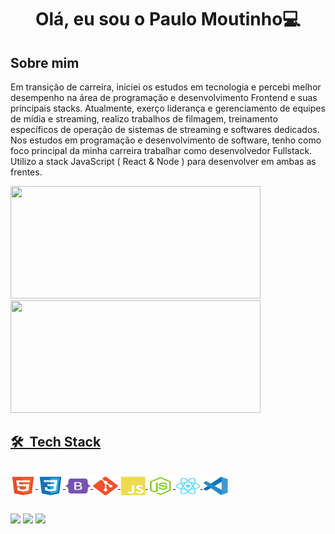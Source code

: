 <h1 align="center">Olá, eu sou o Paulo Moutinho💻</h1>

## Sobre mim
Em transição de carreira, iniciei os estudos em tecnologia e percebi melhor desempenho na área de programação e desenvolvimento Frontend e suas principais stacks. Atualmente, exerço liderança e gerenciamento de equipes de mídia e streaming, realizo trabalhos de filmagem, treinamento específicos de operação de sistemas de streaming e softwares dedicados.
Nos estudos em programação e desenvolvimento de software, tenho como foco principal da minha carreira trabalhar como desenvolvedor Fullstack. Utilizo a stack JavaScript ( React & Node ) para desenvolver em ambas as frentes.

 <div>
  <a href="https://github.com/moutinhofuturedev">
  <img height="180em" width="400" src="https://github-readme-stats.vercel.app/api?username=moutinhofuturedev&show_icons=true&theme=yeblu&include_all_commits=true&count_private=true"/>
  <img height="180em" width="400" src="https://github-readme-stats.vercel.app/api/top-langs/?username=moutinhofuturedev&layout=compact&langs_count=7&theme=yeblu"/>
</div>
 
 <h2> 🛠 &nbsp;Tech Stack</h2>
  <div style="display: inline_block"><br>
  <img align="center" alt="Paulo-HTML" height="30" width="40" src="https://raw.githubusercontent.com/devicons/devicon/master/icons/html5/html5-original.svg">
  <img align="center" alt="Paulo-CSS" height="30" width="40" src="https://raw.githubusercontent.com/devicons/devicon/master/icons/css3/css3-original.svg">
   <img align="center" alt="Paulo-BOOTSTRAP" height="30" width="40" src="https://raw.githubusercontent.com/devicons/devicon/master/icons/bootstrap/bootstrap-plain.svg">
   <img align="center" alt="Paulo-GIT" height="30" width="40" src="https://raw.githubusercontent.com/devicons/devicon/master/icons/git/git-original.svg">
   <img align="center" alt="Paulo-Js" height="30" width="40" src="https://raw.githubusercontent.com/devicons/devicon/master/icons/javascript/javascript-plain.svg">
   <img align="center" alt="Paulo-NODE" height="30" width="40" src="https://raw.githubusercontent.com/devicons/devicon/master/icons/nodejs/nodejs-original.svg">
   <img align="center" alt="Paulo-REACT" height="30" width="40" src="https://raw.githubusercontent.com/devicons/devicon/master/icons/react/react-original.svg">
   <img align="center" alt="Paulo-VSCODE" height="30" width="40" src="https://raw.githubusercontent.com/devicons/devicon/master/icons/vscode/vscode-original.svg">
</div>
</div>
  
  ##
  
  <div>
   <a href="https://instagram.com/paulo_mmoutinho" target="_blank"><img src="https://img.shields.io/badge/-Paulo Moutinho-%23E4405F?style=for-the-badge&logo=instagram&logoColor=white" target="_blank"></a>
    <a href="https://www.linkedin.com/in/paulo-moutinho-vitor-9446175a" target="_blank"><img src="https://img.shields.io/badge/-Paulo Moutinho Vitor-%230077B5?style=for-the-badge&logo=linkedin&logoColor=white" target="_blank"></a> 
     <a href = "mailto:paulo_vicpj@hotmail.com"><img src="https://img.shields.io/badge/paulo_vicali@icloud-0078D4?style=for-the-badge&logo=microsoft-outlook&logoColor=white target="_blank"></a>
  </div>
       
       
